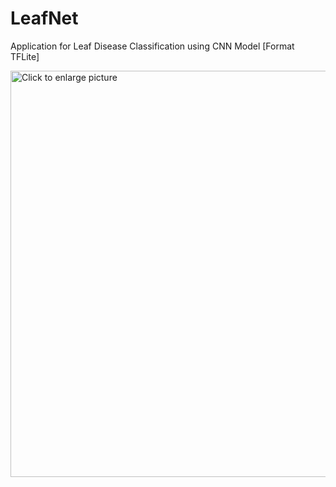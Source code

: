 # LeafNet
Application for Leaf Disease Classification using CNN Model [Format TFLite]

<a href="https://drive.google.com/uc?export=view&id=1_Xx4bSNOg-bS5fC0GoN_gTDhL5QwX_kK"><img src="https://drive.google.com/uc?export=view&id=1_Xx4bSNOg-bS5fC0GoN_gTDhL5QwX_kK" style="width: 650px; max-width: 100%; height: auto" title="Click to enlarge picture" />
